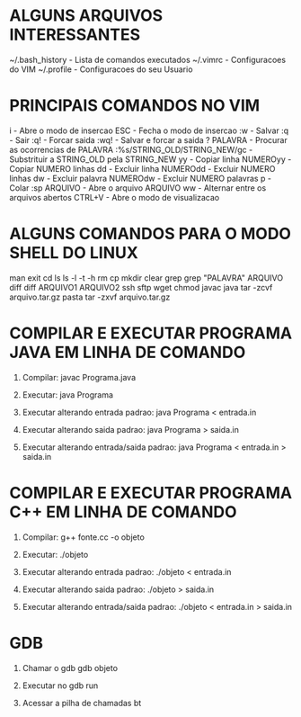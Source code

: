 # ALGUNS ARQUIVOS INTERESSANTES

~/.bash_history      - Lista de comandos executados
~/.vimrc             - Configuracoes do VIM
~/.profile           - Configuracoes do seu Usuario

# PRINCIPAIS COMANDOS NO VIM

i                             - Abre o modo de insercao
ESC                           - Fecha o modo de insercao
:w                            - Salvar
:q                            - Sair
:q!                           - Forcar saida
:wq!                          - Salvar e forcar a saida
? PALAVRA                     - Procurar as ocorrencias de PALAVRA
:%s/STRING_OLD/STRING_NEW/gc  - Substrituir a STRING_OLD pela STRING_NEW
yy                            - Copiar linha
NUMEROyy                      - Copiar NUMERO linhas
dd                            - Excluir linha
NUMEROdd                      - Excluir NUMERO linhas
dw                            - Excluir palavra
NUMEROdw                      - Excluir NUMERO palavras
p                             - Colar
:sp ARQUIVO                   - Abre o arquivo ARQUIVO 
ww                            - Alternar entre os arquivos abertos
CTRL+V                        - Abre o modo de visualizacao

# ALGUNS COMANDOS PARA O MODO SHELL DO LINUX

man
exit
cd
ls
ls -l -t -h
rm
cp
mkdir
clear
grep
grep "PALAVRA" ARQUIVO
diff
diff ARQUIVO1 ARQUIVO2
ssh
sftp
wget
chmod
javac
java
tar -zcvf arquivo.tar.gz pasta
tar -zxvf arquivo.tar.gz

# COMPILAR E EXECUTAR PROGRAMA JAVA EM LINHA DE COMANDO

1) Compilar: 
      javac Programa.java

2) Executar: 
      java Programa

3) Executar alterando entrada padrao: 
      java Programa < entrada.in

4) Executar alterando saida padrao: 
      java Programa > saida.in

5) Executar alterando entrada/saida padrao: 
      java Programa < entrada.in > saida.in

# COMPILAR E EXECUTAR PROGRAMA C++ EM LINHA DE COMANDO

1) Compilar: 
      g++ fonte.cc -o objeto

2) Executar: 
      ./objeto 
      
3) Executar alterando entrada padrao: 
      ./objeto < entrada.in

4) Executar alterando saida padrao: 
      ./objeto > saida.in

5) Executar alterando entrada/saida padrao: 
      ./objeto < entrada.in > saida.in

# GDB

1) Chamar o gdb
      gdb objeto

2) Executar no gdb
      run

3) Acessar a pilha de chamadas
      bt
